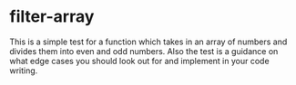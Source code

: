 # filter-array
This is a simple test for a function which takes in an array of numbers and divides them into even and odd numbers. Also the test is a guidance on what edge cases you should look out for and implement in your code writing.
